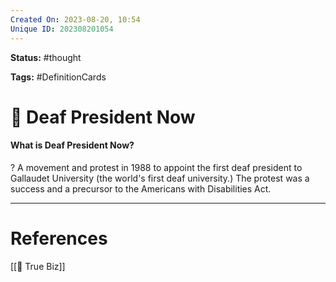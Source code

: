 ```yaml
---
Created On: 2023-08-20, 10:54
Unique ID: 202308201054
---
```

**Status:** #thought 

**Tags:** #DefinitionCards 

# 🙉 Deaf President Now

#### What is Deaf President Now?
?
A movement and protest in 1988 to appoint the first deaf president to Gallaudet University (the world's first deaf university.)
The protest was a success and a precursor to the Americans with Disabilities Act. 
<!--SR:!2023-09-25,8,210-->


---
# References
[[🙉 True Biz]]
